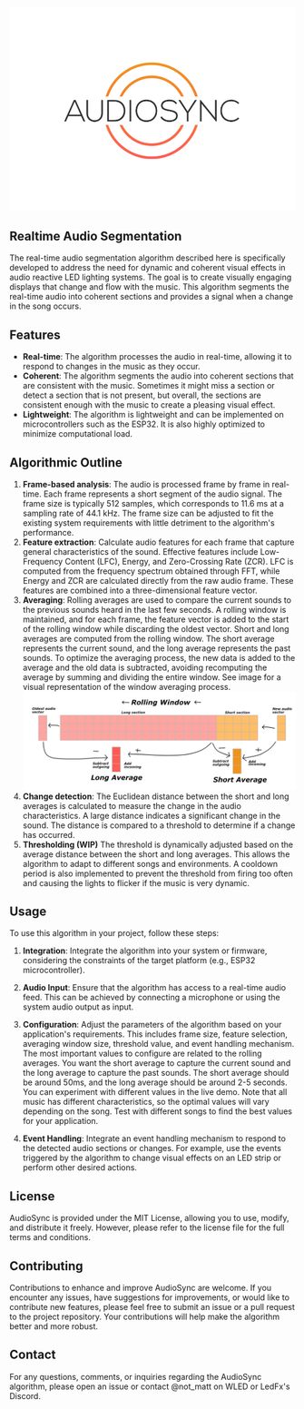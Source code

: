 ![AudioSync](./img/banner.png)
## Realtime Audio Segmentation

The real-time audio segmentation algorithm described here is specifically developed to address the need for dynamic and coherent visual effects in audio reactive LED lighting systems. The goal is to create visually engaging displays that change and flow with the music. This algorithm segments the real-time audio into coherent sections and provides a signal when a change in the song occurs.

## Features

- **Real-time**: The algorithm processes the audio in real-time, allowing it to respond to changes in the music as they occur.
- **Coherent**: The algorithm segments the audio into coherent sections that are consistent with the music. Sometimes it might miss a section or detect a section that is not present, but overall, the sections are consistent enough with the music to create a pleasing visual effect.
- **Lightweight**: The algorithm is lightweight and can be implemented on microcontrollers such as the ESP32. It is also highly optimized to minimize computational load.

## Algorithmic Outline

1. **Frame-based analysis**: The audio is processed frame by frame in real-time. Each frame represents a short segment of the audio signal. The frame size is typically 512 samples, which corresponds to 11.6 ms at a sampling rate of 44.1 kHz. The frame size can be adjusted to fit the existing system requirements with little detriment to the algorithm's performance.
2. **Feature extraction**: Calculate audio features for each frame that capture general characteristics of the sound. Effective features include Low-Frequency Content (LFC), Energy, and Zero-Crossing Rate (ZCR). LFC is computed from the frequency spectrum obtained through FFT, while Energy and ZCR are calculated directly from the raw audio frame. These features are combined into a three-dimensional feature vector.
3. **Averaging**: Rolling averages are used to compare the current sounds to the previous sounds heard in the last few seconds. A rolling window is maintained, and for each frame, the feature vector is added to the start of the rolling window while discarding the oldest vector. Short and long averages are computed from the rolling window. The short average represents the current sound, and the long average represents the past sounds. To optimize the averaging process, the new data is added to the average and the old data is subtracted, avoiding recomputing the average by summing and dividing the entire window. See image for a visual representation of the window averaging process. 
![Averaging](./img/averages.png)
4. **Change detection**: The Euclidean distance between the short and long averages is calculated to measure the change in the audio characteristics. A large distance indicates a significant change in the sound. The distance is compared to a threshold to determine if a change has occurred. 
4. **Thresholding (WIP)** The threshold is dynamically adjusted based on the average distance between the short and long averages. This allows the algorithm to adapt to different songs and environments. A cooldown period is also implemented to prevent the threshold from firing too often and causing the lights to flicker if the music is very dynamic.

## Usage

To use this algorithm in your project, follow these steps:

1. **Integration**: Integrate the algorithm into your system or firmware, considering the constraints of the target platform (e.g., ESP32 microcontroller).

2. **Audio Input**: Ensure that the algorithm has access to a real-time audio feed. This can be achieved by connecting a microphone or using the system audio output as input.

3. **Configuration**: Adjust the parameters of the algorithm based on your application's requirements. This includes frame size, feature selection, averaging window size, threshold value, and event handling mechanism. The most important values to configure are related to the rolling averages. You want the short average to capture the current sound and the long average to capture the past sounds. The short average should be around 50ms, and the long average should be around 2-5 seconds. You can experiment with different values in the live demo. Note that all music has different characteristics, so the optimal values will vary depending on the song. Test with different songs to find the best values for your application. 

4. **Event Handling**: Integrate an event handling mechanism to respond to the detected audio sections or changes. For example, use the events triggered by the algorithm to change visual effects on an LED strip or perform other desired actions.

## License

AudioSync is provided under the MIT License, allowing you to use, modify, and distribute it freely. However, please refer to the license file for the full terms and conditions.

## Contributing

Contributions to enhance and improve AudioSync are welcome. If you encounter any issues, have suggestions for improvements, or would like to contribute new features, please feel free to submit an issue or a pull request to the project repository. Your contributions will help make the algorithm better and more robust.

## Contact

For any questions, comments, or inquiries regarding the AudioSync algorithm, please open an issue or contact @not_matt on WLED or LedFx's Discord. 